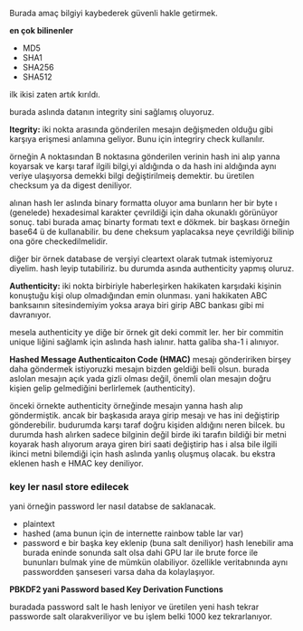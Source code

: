 Burada amaç bilgiyi kaybederek güvenli hakle getirmek.

__en çok bilinenler__

- MD5
- SHA1
- SHA256
- SHA512

ilk ikisi zaten artık kırıldı.

burada aslında datanın integrity sini sağlamış oluyoruz. 

__Itegrity:__ iki nokta arasında gönderilen mesajın değişmeden olduğu gibi karşıya erişmesi anlamına geliyor. Bunu için integriry check kullanılır.


örneğin A noktasından B noktasına gönderilen verinin hash ini alıp yanna koyarsak ve karşı taraf ilgili bilgi,yi aldığında o da hash ini aldığında aynı veriye ulaşıyorsa demekki bilgi değiştirilmeiş demektir. bu üretilen checksum ya da digest deniliyor.

alınan hash ler aslında binary formatta oluyor ama bunların her bir byte ı (genelede) hexadesimal karakter çevrildiği için daha okunaklı görünüyor sonuç. tabi burada amaç binarty formatı text e dökmek. bir başkası örneğin base64 ü de kullanabilir. bu dene cheksum yaplacaksa neye çevrildiği bilinip ona göre checkedilmelidir.

diğer bir örnek database de verşiyi cleartext olarak tutmak istemiyoruz diyelim. hash leyip tutabiliriz. bu durumda asında authenticity yapmış oluruz.

__Authenticity:__ iki nokta birbiriyle haberleşirken hakikaten karşıdaki kişinin konuştuğu kişi olup olmadığından emin olunması. yani hakikaten ABC banksaının sitesindemiyim yoksa araya biri girip ABC bankası gibi mi davranıyor.

mesela authenticity ye diğe bir örnek git deki commit ler. her bir commitin unique liğini sağlamk için aslında hash ialınır. hatta galiba sha-1 i alınıyor.

__Hashed Message Authenticaiton Code (HMAC)__ mesajı göndeririken birşey daha göndermek istiyoruzki mesajın bizden geldiği belli olsun. burada aslolan mesajın açık yada gizli olması değil, önemli olan mesajın doğru kişien gelip gelmediğini berlirlemek (authenticity).

önceki örnekte authenticity örneğinde mesajın yanna hash alıp göndermiştik. ancak bir başkasıda araya girip mesajı ve has ini değiştirip  gönderebilir. budurumda karşı taraf doğru kişiden aldığını neren bilcek.
bu durumda hash alırken sadece bilginin değil birde iki tarafın bildiği bir metni koyarak hash alıyorum araya giren biri saati değiştirip has i alsa bile ilgili ikinci metni bilemdiği için hash aslında yanlış oluşmuş olacak. bu ekstra eklenen hash e HMAC key deniliyor.

### key ler nasıl store edilecek

yani örneğin password ler nasıl databse de saklanacak.

- plaintext
- hashed (ama bunun için de internette rainbow table lar var)
- password e bir başka key eklenip (buna salt deniliyor) hash lenebilir ama burada eninde sonunda salt olsa dahi GPU lar ile brute force ile bununları bulmak yine de mümkün olabiliyor. özellikle veritabnında aynı passwordden şanseseri varsa daha da kolaylaşıyor.


__PBKDF2 yani Password based Key Derivation Functions__

buradada password salt le hash leniyor ve üretilen yeni hash tekrar passworde salt olarakveriliyor ve bu işlem belki 1000 kez tekrarlanıyor.